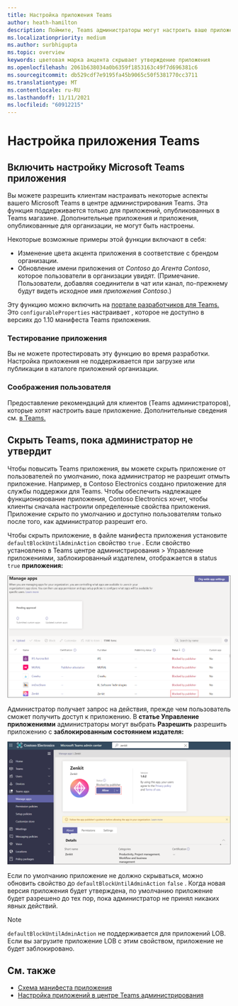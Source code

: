 ```yaml
---
title: Настройка приложения Teams
author: heath-hamilton
description: Поймите, Teams администраторы могут настроить ваше приложение для своей организации.
ms.localizationpriority: medium
ms.author: surbhigupta
ms.topic: overview
keywords: цветовая марка акцента скрывает утверждение приложения
ms.openlocfilehash: 2061b638034a0b6359f1853163c49f7d696381c6
ms.sourcegitcommit: db529cdf7e9195fa45b9065c50f5381770cc3711
ms.translationtype: MT
ms.contentlocale: ru-RU
ms.lasthandoff: 11/11/2021
ms.locfileid: "60912215"
---
```

# <a name="customize-your-teams-app"></a>Настройка приложения Teams

## <a name="enable-your-microsoft-teams-app-to-be-customized"></a>Включить настройку Microsoft Teams приложения

Вы можете разрешить клиентам настраивать некоторые аспекты вашего Microsoft Teams в центре администрирования Teams. Эта функция поддерживается только для приложений, опубликованных в Teams магазине. Дополнительные приложения и приложения, опубликованные для организации, не могут быть настроены.

Некоторые возможные примеры этой функции включают в себя:

* Изменение цвета акцента приложения в соответствие с брендом организации.
* Обновление имени приложения от *Contoso* до *Агента Contoso*, которое пользователи в организации увидят. (Примечание. Пользователи, добавляя соединители в чат или канал, по-прежнему будут видеть исходное имя *приложения Contoso*.)

Эту функцию можно включить на [портале разработчиков для Teams.](https://dev.teams.microsoft.com/home) Это `configurableProperties` настраивает , которое не доступно в версиях до 1.10 манифеста Teams приложения.

### <a name="test-your-app"></a>Тестирование приложения

Вы не можете протестировать эту функцию во время разработки. Настройка приложения не поддерживается при загрузке или публикации в каталоге приложений организации.

### <a name="user-considerations"></a>Соображения пользователя

Предоставление рекомендаций для клиентов (Teams администраторов), которые хотят настроить ваше приложение. Дополнительные сведения см. [в Teams.](/MicrosoftTeams/customize-apps)

## <a name="hide-teams-app-until-admin-approves"></a>Скрыть Teams, пока администратор не утвердит

Чтобы повысить Teams приложения, вы можете скрыть приложение от пользователей по умолчанию, пока администратор не разрешит отмыть приложение. Например, в Contoso Electronics создано приложение для службы поддержки для Teams. Чтобы обеспечить надлежащее функционирование приложения, Contoso Electronics хочет, чтобы клиенты сначала настроили определенные свойства приложения. Приложение скрыто по умолчанию и доступно пользователям только после того, как администратор разрешит его.

Чтобы скрыть приложение, в файле манифеста приложения установите `defaultBlockUntilAdminAction` свойство `true` . Если свойство установлено в Teams центре администрирования > Управление приложениями, заблокированный издателем, отображается в status `true` **приложения:**  

![Управление приложениями, заблокированными издателем](../../assets/images/apps-in-meetings/manageappsblockedapps.png)

Администратор получает запрос на действия, прежде чем пользователь сможет получить доступ к приложению. В **статье Управление приложениями** администраторы могут выбрать **Разрешить** разрешить приложению с **заблокированным состоянием издателя:**

![Управление приложениями](../../assets/images/apps-in-meetings/manageapp.png)

Если по умолчанию приложение не должно скрываться, можно обновить свойство до `defaultBlockUntilAdminAction` `false` . Когда новая версия приложения будет утверждена, по умолчанию приложение будет разрешено до тех пор, пока администратор не принял никаких явных действий.

> [!NOTE]
> `defaultBlockUntilAdminAction` не поддерживается для приложений LOB. Если вы загрузите приложение LOB с этим свойством, приложение не будет заблокировано.

## <a name="see-also"></a>См. также

* [Схема манифеста приложения](/MicrosoftTeams/manifest-schema)
* [Настройка приложений в центре Teams администрирования](/MicrosoftTeams/customize-apps)

